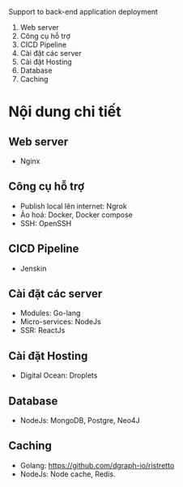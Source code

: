Support to back-end application deployment

1. Web server
2. Công cụ hỗ trợ
3. CICD Pipeline
4. Cài đặt các server
5. Cài đặt Hosting
6. Database
7. Caching

# Nội dung chi tiết
## Web server
   - Nginx
## Công cụ hỗ trợ
   - Publish local lên internet: Ngrok
   - Ảo hoá: Docker, Docker compose
   - SSH: OpenSSH
## CICD Pipeline
   - Jenskin
## Cài đặt các server
   - Modules: Go-lang
   - Micro-services: NodeJs
   - SSR: ReactJs
## Cài đặt Hosting
   - Digital Ocean: Droplets
## Database
   - NodeJs: MongoDB, Postgre, Neo4J
## Caching
   - Golang: https://github.com/dgraph-io/ristretto
   - NodeJs: Node cache, Redis.